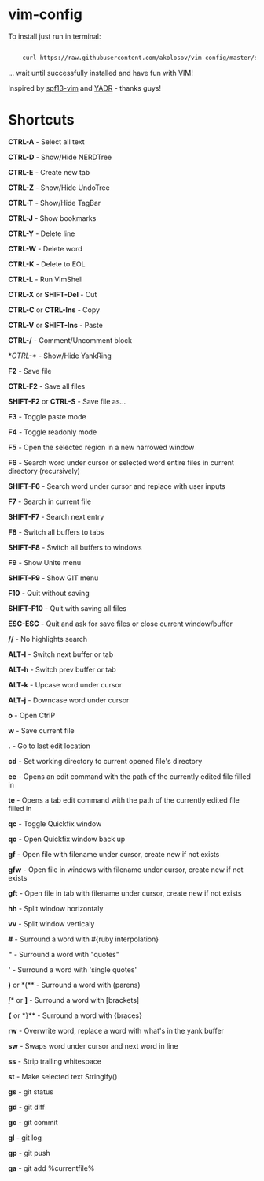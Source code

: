 vim-config
==========

To install just run in terminal:

```bash

    curl https://raw.githubusercontent.com/akolosov/vim-config/master/scripts/bootstrap.sh -L -o - | sh
```

... wait until successfully installed and have fun with VIM!

Inspired by [spf13-vim](http://vim.spf13.com/) and [YADR](http://skwp.github.io/dotfiles/) - thanks guys!


Shortcuts
=========

**CTRL-A** - Select all text

**CTRL-D** - Show/Hide NERDTree

**CTRL-E** - Create new tab

**CTRL-Z** - Show/Hide UndoTree

**CTRL-T** - Show/Hide TagBar

**CTRL-J** - Show bookmarks

**CTRL-Y** - Delete line

**CTRL-W** - Delete word

**CTRL-K** - Delete to EOL

**CTRL-L** - Run VimShell

**CTRL-X** or **SHIFT-Del** - Cut

**CTRL-C** or **CTRL-Ins** - Copy

**CTRL-V** or **SHIFT-Ins** - Paste

**CTRL-/** - Comment/Uncomment block

**CTRL-\** - Show/Hide YankRing

**F2** - Save file

**CTRL-F2** - Save all files

**SHIFT-F2** or **CTRL-S** - Save file as...

**F3** - Toggle paste mode

**F4** - Toggle readonly mode

**F5** - Open the selected region in a new narrowed window

**F6** - Search word under cursor or selected word entire files in current directory (recursively)

**SHIFT-F6** - Search word under cursor and replace with user inputs

**F7** - Search in current file

**SHIFT-F7** - Search next entry

**F8** - Switch all buffers to tabs

**SHIFT-F8** - Switch all buffers to windows

**F9** - Show Unite menu

**SHIFT-F9** - Show GIT menu

**F10** - Quit without saving

**SHIFT-F10** - Quit with saving all files

**ESC-ESC** - Quit and ask for save files or close current window/buffer

**//** - No highlights search

**ALT-l** - Switch next buffer or tab

**ALT-h** - Switch prev buffer or tab

**ALT-k** - Upcase word under cursor

**ALT-j** - Downcase word under cursor

**<Leader>o** - Open CtrlP

**<Leader>w** - Save current file

**<Leader>.** - Go to last edit location

**<Leader>cd** - Set working directory to current opened file's directory

**<Leader>ee** - Opens an edit command with the path of the currently edited file filled in

**<Leader>te** - Opens a tab edit command with the path of the currently edited file filled in

**<Leader>qc** - Toggle Quickfix window

**<Leader>qo** - Open  Quickfix window back up

**<Leader>gf** - Open file with filename under cursor, create new if not exists

**<Leader>gfw** - Open file in windows with filename under cursor, create new if not exists

**<Leader>gft** - Open file in tab with filename under cursor, create new if not exists

**<Leader>hh** - Split window horizontaly

**<Leader>vv** - Split window verticaly

**<Leader>#** - Surround a word with #{ruby interpolation}

**<Leader>"** - Surround a word with "quotes"

**<Leader>'** - Surround a word with 'single quotes'

**<Leader>)** or <Leader>*(** - Surround a word with (parens)

*<Leader>[** or **<Leader>]** - Surround a word with [brackets]

**<Leader>{** or <Leader>*}** - Surround a word with {braces}

**<Leader>rw** - Overwrite word, replace a word with what's in the yank buffer

**<Leader>sw** - Swaps word under cursor and next word in line

**<Leader>ss** - Strip trailing whitespace

**<Leader>st** - Make selected text Stringify()

**<Leader>gs** - git status

**<Leader>gd** - git diff

**<Leader>gc** - git commit

**<Leader>gl** - git log

**<Leader>gp** - git push

**<Leader>ga** - git add %currentfile%
